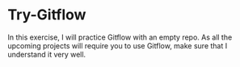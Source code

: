 # Try-Gitflow
In this exercise, I will practice Gitflow with an empty repo. As all the upcoming projects will require you to use Gitflow, make sure that I understand it very well.
